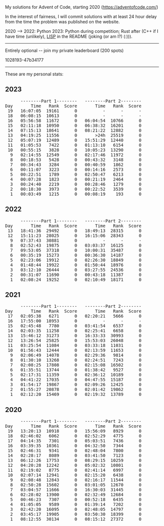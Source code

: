 My solutions for Advent of Code, starting 2020 (https://adventofcode.com/)

In the interest of fairness, I will commit solutions with at least 24 hour delay from the
time the problem was published on the website. 

2020 --> 2022: Python
2023: Python during competition; Rust after (C++ if I have time (unlikely), [LISP](https://xkcd.com/297/)  in the README (joking (or am I?) (:))).

----------------------------------------------------------

Entirely optional -- join my private leaderboard (200 spots)
 
   1028193-47b34177   
   
----------------------------------------------------------

These are my personal stats:

<h2> 2023 </h2>
<pre>
      --------Part 1--------   --------Part 2--------
Day       Time   Rank  Score       Time   Rank  Score
 19   16:07:05  19161      0          -      -      -
 18   06:08:15  10613      0          -      -      -
 16   05:56:58  11672      0   06:04:54  10766      0
 15   02:11:18  10950      0   06:38:32  16201      0
 14   07:15:13  18641      0   08:21:22  12882      0
 13   04:19:25  11556      0       >24h  25519      0
 12   05:07:19  12489      0   15:51:29  12440      0
 11   01:05:53   7422      0   01:13:10   6154      0
 10   00:55:15   3828      0   10:05:23  13290      0
  9   02:14:55  12549      0   02:17:46  11972      0
  8   00:18:53   5428      0   00:43:32   3148      0
  7   00:34:43   3284      0   00:40:59   1862      0
  6   00:11:07   3223      0   00:14:16   2573      0
  5   00:22:51   1789      0   02:50:47   6213      0
  4   00:07:28   1823      0   00:21:19   2464      0
  3   00:24:40   2219      0   00:28:46   1279      0
  2   00:18:30   3973      0   00:22:52   3539      0
  1   00:03:49   1215      0   00:08:19    193      0
</pre>

<h2> 2022 </h2>
<pre>
      --------Part 1--------   --------Part 2--------
Day       Time   Rank  Score       Time   Rank  Score
 13   18:41:36  29492      0   18:49:13  28315      0
 12   15:11:23  28025      0   16:15:06  28343      0
  9   07:37:43  30881      0          -      -      -
  8   02:52:43  19875      0   03:03:37  16125      0
  7   09:53:05  37318      0   10:00:31  35487      0
  6   00:35:19  15273      0   00:36:30  14187      0
  5   02:23:06  19912      0   02:26:30  18849      0
  4   01:48:44  19922      0   01:50:44  18976      0
  3   03:12:10  26444      0   03:27:55  24536      0
  2   00:31:07  11690      0   00:43:18  11387      0
  1   02:08:24  19252      0   02:10:49  18171      0
</pre>
<h2> 2021 </h2>
<pre>
      --------Part 1--------   --------Part 2--------
Day       Time   Rank  Score       Time   Rank  Score
 17   02:05:38   6271      0   02:20:21   5666      0
 16   17:55:00  18953      0          -      -      -
 15   02:45:48   7780      0   03:41:54   6537      0
 14   02:03:35  11258      0   02:25:41   6658      0
 13   15:46:12  31273      0   16:33:33  30993      0
 12   13:26:54  25825      0   15:53:03  26048      0
 11   03:25:54  11084      0   03:33:18  11031      0
 10   01:56:43  12444      0   02:13:59  11653      0
  9   02:06:49  14078      0   02:29:36   9814      0
  8   01:30:10  13268      0   02:24:51   7243      0
  7   02:08:25  17808      0   02:15:08  16502      0
  6   01:35:51  13744      0   01:38:42   9527      0
  5   02:17:31  11359      0   02:36:12  10189      0
  4   04:41:22  17035      0   04:47:55  15187      0
  3   01:54:17  19867      0   02:09:26  12425      0
  2   01:55:27  20878      0   02:01:42  19862      0
  1   02:12:20  15469      0   02:19:32  13789      0
</pre>  
<h2> 2020 </h2>
<pre>
      --------Part 1--------   --------Part 2--------
Day       Time   Rank  Score       Time   Rank  Score
 19   13:20:13  10918      0   15:56:09   8929      0
 18   02:46:02   6062      0   02:52:29   4775      0
 17   04:14:35   7301      0   05:03:51   7436      0
 16   03:39:35  10361      0   04:32:50   7344      0
 15   02:46:31   9341      0   02:48:04   7800      0
 14   02:28:17   8089      0   03:41:50   7123      0
 13   06:12:26  17753      0   08:29:15  10259      0
 12   04:20:28  12242      0   05:02:32  10801      0
 11   02:19:02   8775      0   02:41:14   6997      0
 10   02:07:14  12941      0   02:15:20   6438      0
  9   02:08:48  12843      0   02:16:17  11544      0
  8   02:50:28  15602      0   03:01:05  12670      0
  7   03:04:57  11666      0   16:30:03  31445      0
  6   02:28:02  13900      0   02:32:49  12684      0
  5   00:46:23   7307      0   00:52:18   6435      0
  4   01:05:05   9589      0   01:39:14   7202      0
  3   02:42:20  16095      0   02:48:05  14797      0
  2   03:45:17  19905      0   03:50:30  18399      0
  1   08:12:55  30134      0   08:15:12  27372      0
</pre>

